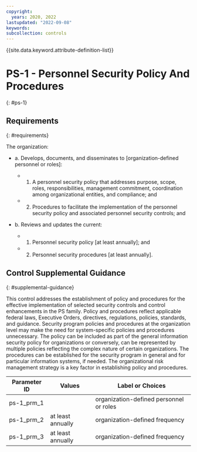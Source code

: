 ```yaml
---
copyright:
  years: 2020, 2022
lastupdated: "2022-09-08"
keywords: 
subcollection: controls
---
```


{{site.data.keyword.attribute-definition-list}}

# PS-1 - Personnel Security Policy And Procedures
{: #ps-1}

## Requirements
{: #requirements}

The organization:

- a. Develops, documents, and disseminates to [organization-defined personnel or roles]:

  - 1. A personnel security policy that addresses purpose, scope, roles, responsibilities, management commitment, coordination among organizational entities, and compliance; and
  - 2. Procedures to facilitate the implementation of the personnel security policy and associated personnel security controls; and

- b. Reviews and updates the current:

  - 1. Personnel security policy [at least annually]; and
  - 2. Personnel security procedures [at least annually].

## Control Supplemental Guidance
{: #supplemental-guidance}

This control addresses the establishment of policy and procedures for the effective implementation of selected security controls and control enhancements in the PS family. Policy and procedures reflect applicable federal laws, Executive Orders, directives, regulations, policies, standards, and guidance. Security program policies and procedures at the organization level may make the need for system-specific policies and procedures unnecessary. The policy can be included as part of the general information security policy for organizations or conversely, can be represented by multiple policies reflecting the complex nature of certain organizations. The procedures can be established for the security program in general and for particular information systems, if needed. The organizational risk management strategy is a key factor in establishing policy and procedures.

| Parameter ID | Values | Label or Choices |
|---|---|---|
| ps-1_prm_1 |  | organization-defined personnel or roles |
| ps-1_prm_2 | at least annually | organization-defined frequency |
| ps-1_prm_3 | at least annually | organization-defined frequency |



